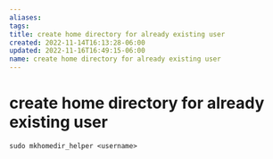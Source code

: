 ```yaml
---
aliases: 
tags: 
title: create home directory for already existing user
created: 2022-11-14T16:13:28-06:00
updated: 2022-11-16T16:49:15-06:00
name: create home directory for already existing user
---
```

# create home directory for already existing user

```shell
sudo mkhomedir_helper <username>
```
